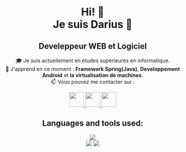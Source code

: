 <div align="center">

# Hi! 👋 <br /> Je suis Darius 🙂

<!-- <img align="right" width="35%" src="https://media.giphy.com/media/fkZukR450RQ1qnGaq9/giphy.gif" /> -->


## Develeppeur WEB et Logiciel

🎓 Je suis actuellement en études supèrieures en informatique.  
🚀 J'apprend en ce moment :  **Framework Spring(Java)**, **Developpement Android** et **la virtualisation de machines**.  
📫 Vous pouvez me contacter sur :

  
<a href="https://twitter.com/033Darius">
    <img src="https://user-images.githubusercontent.com/91475935/168445311-109ba4e0-2ef4-4cd7-9ac4-7ed3af534e91.svg" height="40px" />
</a>
  
<a href="mailto:dariusbuzura@gmail.com">
    <img src="gmail-svgrepo-com.svg" height="40px" />
</a>
    
<a href="https://www.fiverr.com/dariusbuzura">
    <img src="https://user-images.githubusercontent.com/91475935/169694667-68824ed9-10a3-46ee-9fc1-23ec91496121.png" height="40px" />
</a>
  
## Languages and tools used:

![](https://skillicons.dev/icons?i=html,css,js,php,c,java&theme=dark)  
![](https://skillicons.dev/icons?i=spring,bootstrap,androidstudio,raspberrypi,py&theme=dark)
![](https://skillicons.dev/icons?i=mysql,postgres,bash,idea,vscode&theme=dark)

</div>

